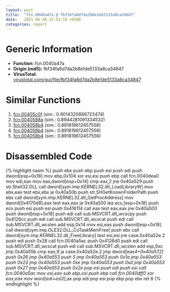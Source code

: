 ```yaml
---
layout: post
title:  "fcn.0040a47a @ fbf34fa6d7da2b8e1de5133a8ca34847"
date:   2021-08-30 15:52:19 +0300
categories: report
---
```


# Generic Information
- **Function:** fcn.0040a47a
- **Origin (md5):** fbf34fa6d7da2b8e1de5133a8ca34847
- **VirusTotal:** [virustotal.com/gui/file/fbf34fa6d7da2b8e1de5133a8ca34847][virustotal_ref]



# Similar Functions

1. [fcn.00405c0f][similar_1_ref] (sim.: 0.9014320886723474)
2. [fcn.0040588a][similar_2_ref] (sim.: 0.8944281091334532)
3. [fcn.004058b4][similar_3_ref] (sim.: 0.891819612457556)
4. [fcn.004058b4][similar_4_ref] (sim.: 0.891819612457556)
5. [fcn.004058b4][similar_5_ref] (sim.: 0.891819612457556)


# Disassembled Code

{% highlight nasm %}
push ebx
push ebp
push esi
push edi
push dword[esp+0x18]
mov ebp,0x104
xor esi,esi
push ebp
call fcn.0040dea0
mov edi,eax
mov eax,dword[esp+0x14]
cmp eax,2
jne 0x40a529
push str.Shell32.DLL
call dword[sym.imp.KERNEL32.dll_LoadLibraryW]
mov ebx,eax
test ebx,ebx
je 0x40a50b
push str.SHGetKnownFolderPath
push ebx
call dword[sym.imp.KERNEL32.dll_GetProcAddress]
mov dword[0x4170d8],eax
test eax,eax
je 0x40a500
lea ecx,[esp+0x18]
push ecx
push esi
push esi
push 0x416114
call eax
test eax,eax
jne 0x40a500
push dword[esp+0x18]
push edi
call sub.MSVCRT.dll_wcscpy
push 0x4126cc
push edi
call sub.MSVCRT.dll_wcscat
push edi
call sub.MSVCRT.dll_wcslen
add esp,0x14
mov esi,eax
push dword[esp+0x18]
call dword[sym.imp.OLE32.DLL_CoTaskMemFree]
push ebx
call dword[sym.imp.KERNEL32.dll_FreeLibrary]
test esi,esi
jne case.0x40a52e.2
push edi
push 0x28
call fcn.0040a5ac
push 0x4126d0
push edi
call sub.MSVCRT.dll_wcscat
push edi
call sub.MSVCRT.dll_wcslen
add esp,0xc
jmp 0x40a55b
cmp eax,9
ja case.0x40a52e.2
jmp dword[eax*4+0x40a572]
push 0x26
jmp 0x40a553
push 5
jmp 0x40a553
push 0x1a
jmp 0x40a553
push 0x23
jmp 0x40a553
push 0xe
jmp 0x40a553
push 0xd
jmp 0x40a553
push 0x27
jmp 0x40a553
push 0x2e
pop esi
push edi
push esi
call fcn.0040a5ac
mov esi,eax
sub ebp,esi
push ebp
call fcn.0040dff0
xor eax,eax
mov word[edi+esi*2],ax
pop edi
pop esi
pop ebp
pop ebx
ret 8
{% endhighlight %}


[similar_1_ref]: /report/fcn.00405c0f@510c8408eb3f0420e19240592ddc0b5b
[similar_2_ref]: /report/fcn.0040588a@0c82eefbb8a4714538e49f74fe0058a6
[similar_3_ref]: /report/fcn.004058b4@024d69b3dfb503973cce5c1700f282aa
[similar_4_ref]: /report/fcn.004058b4@3a780067b4fcdbc523bd6f0e3b89f181
[similar_5_ref]: /report/fcn.004058b4@983fe9598b69120a048e4bbfe8d8764c
[virustotal_ref]: https://www.virustotal.com/gui/file/fbf34fa6d7da2b8e1de5133a8ca34847
